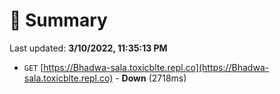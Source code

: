 # 📖 Summary
Last updated: **3/10/2022, 11:35:13 PM**

- `GET` [https://Bhadwa-sala.toxicblte.repl.co](https://Bhadwa-sala.toxicblte.repl.co) - **Down** (2718ms)

